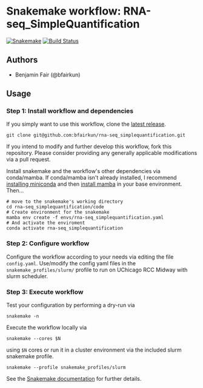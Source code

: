 # Snakemake workflow: RNA-seq_SimpleQuantification

[![Snakemake](https://img.shields.io/badge/snakemake-≥6.1.0-brightgreen.svg)](https://snakemake.bitbucket.io)
[![Build Status](https://travis-ci.org/snakemake-workflows/rna-seq_simplequantification.svg?branch=master)](https://travis-ci.org/snakemake-workflows/rna-seq_simplequantification)


## Authors

* Benjamin Fair (@bfairkun)

## Usage

### Step 1: Install workflow and dependencies

If you simply want to use this workflow, clone the [latest release](https://github.com/bfairkun/rna-seq_simplequantification).

    git clone git@github.com:bfairkun/rna-seq_simplequantification.git

If you intend to modify and further develop this workflow, fork this repository. Please consider providing any generally applicable modifications via a pull request.

Install snakemake and the workflow's other dependencies via conda/mamba. If conda/mamba isn't already installed, I recommend [installing miniconda](https://docs.conda.io/en/latest/miniconda.html) and then [install mamba](https://github.com/mamba-org/mamba) in your base environment. Then...

    # move to the snakemake's working directory
    cd rna-seq_simplequantification/code
    # Create environment for the snakemake
    mamba env create -f envs/rna-seq_simplequantification.yaml
    # And activate the enviroment
    conda activate rna-seq_simplequantification

### Step 2: Configure workflow

Configure the workflow according to your needs via editing the file `config.yaml`. Use/modify the config yaml files in the `snakemake_profiles/slurm/` profile to run on UChicago RCC Midway with slurm scheduler.

### Step 3: Execute workflow

Test your configuration by performing a dry-run via

    snakemake -n

Execute the workflow locally via

    snakemake --cores $N

using `$N` cores or run it in a cluster environment via the included slurm snakemake profile.

    snakemake --profile snakemake_profiles/slurm

See the [Snakemake documentation](https://snakemake.readthedocs.io) for further details.
